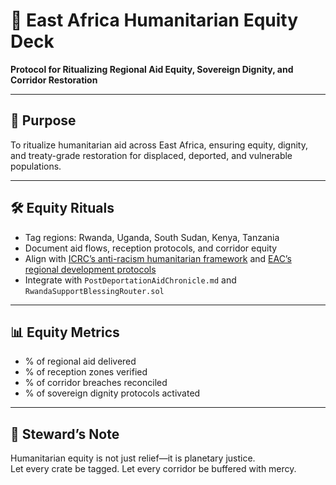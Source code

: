 # 📜 East Africa Humanitarian Equity Deck  
**Protocol for Ritualizing Regional Aid Equity, Sovereign Dignity, and Corridor Restoration**

---

## 🧠 Purpose  
To ritualize humanitarian aid across East Africa, ensuring equity, dignity, and treaty-grade restoration for displaced, deported, and vulnerable populations.

---

## 🛠️ Equity Rituals  
- Tag regions: Rwanda, Uganda, South Sudan, Kenya, Tanzania  
- Document aid flows, reception protocols, and corridor equity  
- Align with [ICRC’s anti-racism humanitarian framework](https://blogs.icrc.org/law-and-policy/2020/07/16/race-equity-neo-colonial-legacies-humanitarian/) and [EAC’s regional development protocols](https://www.eac.int/documents/category/protocols)  
- Integrate with `PostDeportationAidChronicle.md` and `RwandaSupportBlessingRouter.sol`

---

## 📊 Equity Metrics  
- % of regional aid delivered  
- % of reception zones verified  
- % of corridor breaches reconciled  
- % of sovereign dignity protocols activated

---

## 🧠 Steward’s Note  
Humanitarian equity is not just relief—it is planetary justice.  
Let every crate be tagged. Let every corridor be buffered with mercy.

